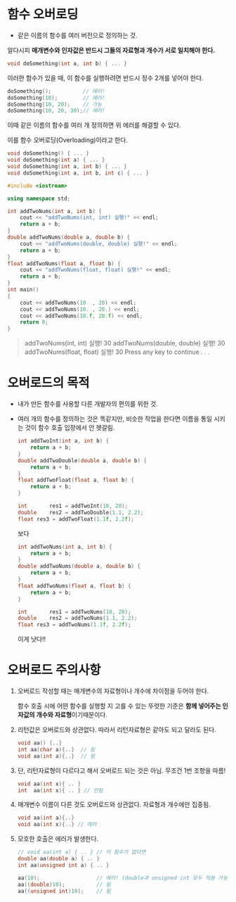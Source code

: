# 함수 오버로딩 

- 같은 이름의 함수를 여러 버전으로 정의하는 것.

알다시피 **매개변수와 인자값은 반드시 그들의 자료형과 개수가 서로 일치해야 한다.**

```c++
void doSomething(int a, int b) { ... }
```

이러한 함수가 있을 때, 이 함수를 실행하려면 반드시 정수 2개를 넣어야 한다.



```c++
doSomething(); 			// 에러!
doSomething(10); 		// 에러!
doSomething(10, 20); 	// 가능
doSomething(10, 20, 30);// 에러!
```



이때 같은 이름의 함수를 여러 개 정의하면 위 에러를 해결할 수 있다.

이를 함수 오버로딩(Overloading)이라고 한다.

```c++
void doSomething() { ... }
void doSomething(int a) { ... }
void doSomething(int a, int b) { ... }
void doSomething(int a, int b, int c) { ... }
```



```c++
#include <iostream>

using namespace std;

int addTwoNums(int a, int b) {
	cout << "addTwoNums(int, int) 실행!" << endl;
	return a + b;
}
double addTwoNums(double a, double b) {
	cout << "addTwoNums(double, double) 실행!" << endl;
	return a + b;
}
float addTwoNums(float a, float b) {
	cout << "addTwoNums(float, float) 실행!" << endl;
	return a + b;
}
int main() 
{
	cout << addTwoNums(10  , 20) << endl;
	cout << addTwoNums(10. , 20.) << endl;
	cout << addTwoNums(10.f, 20.f) << endl;
	return 0;
}
```

> addTwoNums(int, int) 실행!
> 30
> addTwoNums(double, double) 실행!
> 30
> addTwoNums(float, float) 실행!
> 30
> Press any key to continue . . .



# 오버로드의 목적

- 내가 만든 함수를 사용할 다른 개발자의 편의를 위한 것.

- 여러 개의 함수를 정의하는 것은 똑같지만, 비슷한 작업을 한다면 이름을 통일 시키는 것이 함수 호출 입장에서 안 헷갈림.

  ```c++
  int addTwoInt(int a, int b) {
      return a + b;
  }
  double addTwoDouble(double a, double b) {
      return a + b;
  }
  float addTwoFloat(float a, float b) {
      return a + b;
  }
  ```

  ```c++
  int		res1 = addTwoInt(10, 20); 
  double	res2 = addTwoDouble(1.1, 2.2); 
  float	res3 = addTwoFloat(1.1f, 2.2f); 
  ```

  

  보다

  ```c++
  int addTwoNums(int a, int b) {
      return a + b;
  }
  double addTwoNums(double a, double b) {
      return a + b;
  }
  float addTwoNums(float a, float b) {
      return a + b;
  }
  ```

  ```c++
  int		res1 = addTwoNums(10, 20); 
  double	res2 = addTwoNums(1.1, 2.2); 
  float	res3 = addTwoNums(1.1f, 2.2f); 
  ```

  이게 낫다!!

  

# 오버로드 주의사항

1. 오버로드 작성할 때는 매개변수의 자료형이나 개수에 차이점을 두어야 한다. 

   함수 호출 시에 어떤 함수를 실행할 지 고를 수 있는 뚜렷한 기준은 **함께 넣어주는 인자값의 개수와 자료형**이기때문이다.

2. 리턴값은 오버로드와 상관없다. 따라서 리턴자료형은 같아도 되고 달라도 된다.

   ```c++
   void aa() {..}		
   int aa(char a){..}  // 됨
   void aa(int a){..}  // 됨
   ```

   

3. 단, 리턴자료형이 다르다고 해서 오버로드 되는 것은 아님. 무조건 1번 조항을 따름!

   ```c++
   void aa(int x){ .. }
   int  aa(int x){ .. } // 안됨 
   ```

   

4. 매개변수 이름이 다른 것도 오버로드와 상관없다. 자료형과 개수에만 집중됨.

   ```c++
   void aa(int a){..}
   void aa(int x){..} // 에러
   ```

5. 모호한 호출은 에러가 발생한다.

   ```c++
   // void aa(int a) { .. } // 이 함수가 없다면
   double aa(double a) { .. }
   int aa(unsigned int a) { .. }
   ```

   ```c++
   aa(10);					// 에러! (double과 unsigned int 모두 적용 가능하므로 모호함)
   aa((double)10);   		// 됨
   aa((unsigned int)10); 	// 됨
   ```

   







